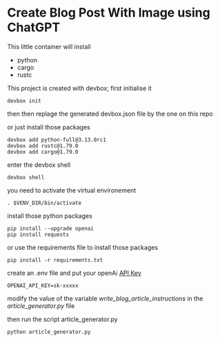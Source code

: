 # Create Blog Post With Image using ChatGPT

This little container will install 
- python
- cargo
- rustc

This project is created with devbox; first initialise it
```
devbox init
```

then then replage the generated devbox.json file by the one on this repo

or just install those packages


```
devbox add python-full@3.13.0rc1
devbox add rustc@1.79.0
devbox add cargo@1.79.0
```

enter the devbox shell

```
devbox shell
```


you need to activate the virtual environement
```
. $VENV_DIR/bin/activate
```
install those python packages

```
pip install --upgrade openai
pip install requests
```
or use the requirements file to install those packages

```
pip install -r requirements.txt
```

create an .env file and put your openAi [API Key]("https://platform.openai.com/api-keys")
```
OPENAI_API_KEY=sk-xxxxx
```


modify the value of the variable *write_blog_article_instructions* in the *article_generator.py* file

then run the script article_generator.py

```
python article_generator.py
```
